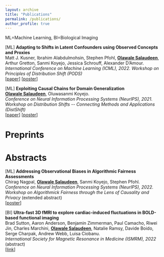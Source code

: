 ```yaml
---
layout: archive
title: "Publications"
permalink: /publications/
author_profile: true
---
```


ML=Machine Learning, BI=Biological Imaging

[ML] **Adapting to Shifts in Latent Confounders using Observed Concepts and Proxies**<br>
Matt J. Kusner, Ibrahim Alabdulmohsin, Stephen Pfohl, **<u>Olawale Salaudeen</u>**, Arthur Gretton, Sanmi Koyejo, Jessica Schrouff, Alexander D’Amour.<br>
*International Conference on Machine Learning (ICML), 2022. Workshop on Principles of Distribution Shift (PODS)*<br>
[[paper](https://drive.google.com/file/d/1_itT_9SMeBRP_ScIxdrJ2Fi8HRoyfuVw/view?usp=sharing)] [<a  href="_publications/_posters/Neurips_22_PODS_latent_shifts.pdf" target="_blank">poster</a>]

[ML] **Exploiting Causal Chains for Domain Generalization**<br>
**<u>Olawale Salaudeen</u>**, Oluwasanmi Koyejo. <br>
*Conference on Neural Information Processing Systems (NeurIPS), 2021. Workshop on Distribution Shifts -- Connecting Methods and Applications (DistShift)*<br>
[[paper](https://openreview.net/pdf?id=IwpCCB_e1h)] [[poster](/_publications/_posters/Neurips_21_DistShift_exploiting_causal_chains.pdf)]

# Preprints

# Abstracts
[ML] **Addressing Observational Biases in Algorithmic Fairness Assessments**<br>
Chirag Nagpal, **<u>Olawale Salaudeen</u>**, Sanmi Koyejo, Stephen Pfohl.<br>
*Conference on Neural Information Processing Systems (NeurIPS), 2022. Workshop on Algorithmick Fairness through the Lens of Causality and Privacy* (extended abstract)<br>
[[poster](https://nips.cc/media/PosterPDFs/NeurIPS%202022/58452.png?t=1668451116.9552445)]

[BI] **Ultra-fast 3D fMRI to explore cardiac-induced fluctuations in BOLD-based functional imaging**<br>
Brad Sutton, Aaron Anderson, Benjamin Zimmerman, Paul Camacho, Riwei Jin, Charles Marchini, **<u>Olawale Salaudeen</u>**, Natalie Ramsy, Davide Boido, Serge Charpak, Andrew Webb, Luisa Ciobanu.<br>
*International Society for Magnetic Resonance in Medicine (ISMRM), 2022* (abstract)<br>
[[link](https://archive.ismrm.org/2022/2848.html)]

